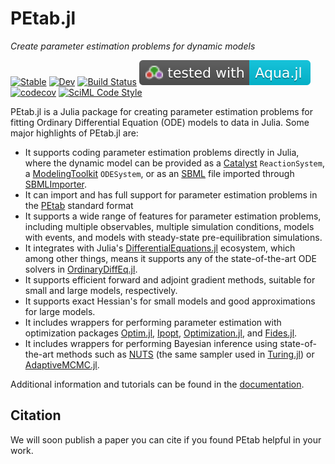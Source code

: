 # PEtab.jl
*Create parameter estimation problems for dynamic models*

[![Stable](https://img.shields.io/badge/docs-stable-blue.svg)](https://sebapersson.github.io/PEtab.jl/stable/)
[![Dev](https://img.shields.io/badge/docs-dev-blue.svg)](https://sebapersson.github.io/PEtab.jl/dev/)
[![Build Status](https://github.com/sebapersson/PEtab.jl/actions/workflows/CI.yml/badge.svg?branch=main)](https://github.com/sebapersson/PEtab.jl/actions/workflows/CI.yml?query=branch%3Amain)
[![Aqua QA](https://raw.githubusercontent.com/JuliaTesting/Aqua.jl/master/badge.svg)](https://github.com/JuliaTesting/Aqua.jl)
[![codecov](https://codecov.io/gh/sebapersson/PEtab.jl/graph/badge.svg?token=J7PXRF30JG)](https://codecov.io/gh/sebapersson/PEtab.jl)
[![SciML Code Style](https://img.shields.io/static/v1?label=code%20style&message=SciML&color=9558b2&labelColor=389826)](https://github.com/SciML/SciMLStyle)

PEtab.jl is a Julia package for creating parameter estimation problems for fitting Ordinary Differential Equation (ODE) models to data in Julia. Some major highlights of PEtab.jl are:

* It supports coding parameter estimation problems directly in Julia, where the dynamic model can be provided as a [Catalyst](https://github.com/SciML/Catalyst.jl) `ReactionSystem`, a [ModelingToolkit](https://github.com/SciML/ModelingToolkit.jl) `ODESystem`, or as an [SBML](https://sbml.org/) file imported through [SBMLImporter](https://github.com/sebapersson/SBMLImporter.jl).
* It can import and has full support for parameter estimation problems in the [PEtab](https://petab.readthedocs.io/en/latest/) standard format
* It supports a wide range of features for parameter estimation problems, including multiple observables, multiple simulation conditions, models with events, and models with steady-state pre-equilibration simulations.
* It integrates with Julia's [DifferentialEquations.jl](https://docs.sciml.ai/DiffEqDocs/stable/) ecosystem, which among other things, means it supports any of the state-of-the-art ODE solvers in [OrdinaryDiffEq.jl](https://github.com/SciML/OrdinaryDiffEq.jl).
* It supports efficient forward and adjoint gradient methods, suitable for small and large models, respectively.
* It supports exact Hessian's for small models and good approximations for large models.
* It includes wrappers for performing parameter estimation with optimization packages [Optim.jl](https://github.com/JuliaNLSolvers/Optim.jl), [Ipopt](https://coin-or.github.io/Ipopt/), [Optimization.jl](https://github.com/SciML/Optimization.jl), and [Fides.jl](https://fides-dev.github.io/Fides.jl/stable/).
* It includes wrappers for performing Bayesian inference using state-of-the-art methods such as [NUTS](https://github.com/TuringLang/Turing.jl) (the same sampler used in [Turing.jl](https://github.com/TuringLang/Turing.jl)) or [AdaptiveMCMC.jl](https://github.com/mvihola/AdaptiveMCMC.jl).

Additional information and tutorials can be found in the [documentation](https://sebapersson.github.io/PEtab.jl/stable/).

## Citation

We will soon publish a paper you can cite if you found PEtab helpful in your work.
